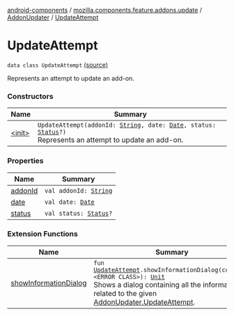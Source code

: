 [android-components](../../../index.md) / [mozilla.components.feature.addons.update](../../index.md) / [AddonUpdater](../index.md) / [UpdateAttempt](./index.md)

# UpdateAttempt

`data class UpdateAttempt` [(source)](https://github.com/mozilla-mobile/android-components/blob/master/components/feature/addons/src/main/java/mozilla/components/feature/addons/update/AddonUpdater.kt#L142)

Represents an attempt to update an add-on.

### Constructors

| Name | Summary |
|---|---|
| [&lt;init&gt;](-init-.md) | `UpdateAttempt(addonId: `[`String`](https://kotlinlang.org/api/latest/jvm/stdlib/kotlin/-string/index.html)`, date: `[`Date`](https://developer.android.com/reference/java/util/Date.html)`, status: `[`Status`](../-status/index.md)`?)`<br>Represents an attempt to update an add-on. |

### Properties

| Name | Summary |
|---|---|
| [addonId](addon-id.md) | `val addonId: `[`String`](https://kotlinlang.org/api/latest/jvm/stdlib/kotlin/-string/index.html) |
| [date](date.md) | `val date: `[`Date`](https://developer.android.com/reference/java/util/Date.html) |
| [status](status.md) | `val status: `[`Status`](../-status/index.md)`?` |

### Extension Functions

| Name | Summary |
|---|---|
| [showInformationDialog](../../../mozilla.components.feature.addons.ui/show-information-dialog.md) | `fun `[`UpdateAttempt`](./index.md)`.showInformationDialog(context: <ERROR CLASS>): `[`Unit`](https://kotlinlang.org/api/latest/jvm/stdlib/kotlin/-unit/index.html)<br>Shows a dialog containing all the information related to the given [AddonUpdater.UpdateAttempt](./index.md). |
